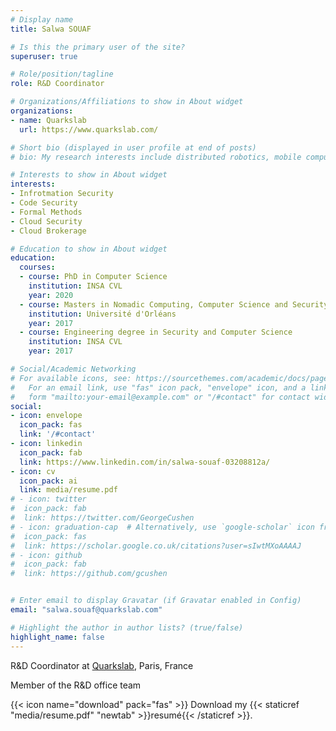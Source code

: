 ```yaml
---
# Display name
title: Salwa SOUAF

# Is this the primary user of the site?
superuser: true

# Role/position/tagline
role: R&D Coordinator

# Organizations/Affiliations to show in About widget
organizations:
- name: Quarkslab
  url: https://www.quarkslab.com/

# Short bio (displayed in user profile at end of posts)
# bio: My research interests include distributed robotics, mobile computing and programmable matter.

# Interests to show in About widget
interests:
- Infrotmation Security
- Code Security
- Formal Methods
- Cloud Security
- Cloud Brokerage

# Education to show in About widget
education:
  courses:
  - course: PhD in Computer Science 
    institution: INSA CVL
    year: 2020
  - course: Masters in Nomadic Computing, Computer Science and Security
    institution: Université d'Orléans
    year: 2017
  - course: Engineering degree in Security and Computer Science
    institution: INSA CVL
    year: 2017

# Social/Academic Networking
# For available icons, see: https://sourcethemes.com/academic/docs/page-builder/#icons
#   For an email link, use "fas" icon pack, "envelope" icon, and a link in the
#   form "mailto:your-email@example.com" or "/#contact" for contact widget.
social:
- icon: envelope
  icon_pack: fas
  link: '/#contact'
- icon: linkedin
  icon_pack: fab
  link: https://www.linkedin.com/in/salwa-souaf-03208812a/
- icon: cv
  icon_pack: ai
  link: media/resume.pdf
# - icon: twitter
#  icon_pack: fab
#  link: https://twitter.com/GeorgeCushen
# - icon: graduation-cap  # Alternatively, use `google-scholar` icon from `ai` icon pack
#  icon_pack: fas
#  link: https://scholar.google.co.uk/citations?user=sIwtMXoAAAAJ
# - icon: github
#  icon_pack: fab
#  link: https://github.com/gcushen


# Enter email to display Gravatar (if Gravatar enabled in Config)
email: "salwa.souaf@quarkslab.com"

# Highlight the author in author lists? (true/false)
highlight_name: false
---
```


R&D Coordinator at [Quarkslab](https://www.quarkslab.com/), Paris, France

Member of the R&D office team

{{< icon name="download" pack="fas" >}} Download my {{< staticref "media/resume.pdf" "newtab" >}}resumé{{< /staticref >}}.
